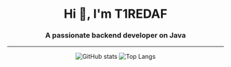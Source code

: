 <h1 align="center">Hi 👋, I'm T1REDAF</h1>
<h3 align="center">A passionate backend developer on Java</h3>

---

<div align="center">

![GitHub stats](https://github-readme-stats.vercel.app/api?username=T1REDAF&show_icons=true&count_private=true&include_all_commits=true&title_color=f8333c&icon_color=f8333c)
![Top Langs](https://github-readme-stats.vercel.app/api/top-langs/?username=T1REDAF&layout=compact&custom_title=I%20use&title_color=f8333c&card_width=445)
</div>
